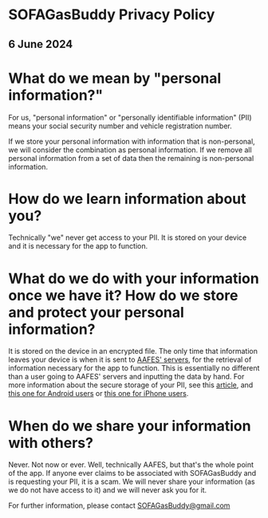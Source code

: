 
# SOFAGasBuddy Privacy Policy

## 6 June 2024



# What do we mean by "personal information?"

For us, "personal information" or "personally identifiable information" (PII) means your social security number and vehicle registration number.

If we store your personal information with information that is non-personal, we will consider the combination as personal information. If we remove all personal information from a set of data then the remaining is non-personal information.

# How do we learn information about you?

Technically "we" never get access to your PII. It is stored on your device and it is necessary for the app to function.

# What do we do with your information once we have it? How do we store and protect your personal information?

It is stored on the device in an encrypted file. The only time that information leaves your device is when it is sent to [AAFES' servers](https://odin.aafes.com/esso/), for the retrieval of information necessary for the app to function. This is essentially no different than a user going to AAFES' servers and inputting the data by hand. For more information about the secure storage of your PII, see this [article](https://learn.microsoft.com/en-us/dotnet/maui/platform-integration/storage/secure-storage), and [this one for Android users](https://developer.android.com/reference/androidx/security/crypto/EncryptedSharedPreferences) or [this one for iPhone users](https://learn.microsoft.com/en-us/dotnet/api/security.seckeychain?view=xamarin-ios-sdk-12).

# When do we share your information with others?

Never. Not now or ever. Well, technically AAFES, but that's the whole point of the app. If anyone ever claims to be associated with SOFAGasBuddy and is requesting your PII, it is a scam. We will never share your information (as we do not have access to it) and we will never ask you for it.

For further information, please contact [SOFAGasBuddy@gmail.com](mailto:SOFAGasBuddy@gmail.com)
